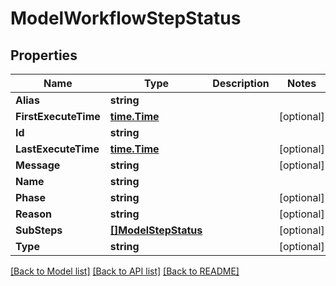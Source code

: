 # ModelWorkflowStepStatus

## Properties

Name | Type | Description | Notes
------------ | ------------- | ------------- | -------------
**Alias** | **string** |  | 
**FirstExecuteTime** | [**time.Time**](time.Time.md) |  | [optional] 
**Id** | **string** |  | 
**LastExecuteTime** | [**time.Time**](time.Time.md) |  | [optional] 
**Message** | **string** |  | [optional] 
**Name** | **string** |  | 
**Phase** | **string** |  | [optional] 
**Reason** | **string** |  | [optional] 
**SubSteps** | [**[]ModelStepStatus**](ModelStepStatus.md) |  | [optional] 
**Type** | **string** |  | [optional] 

[[Back to Model list]](../README.md#documentation-for-models) [[Back to API list]](../README.md#documentation-for-api-endpoints) [[Back to README]](../README.md)


